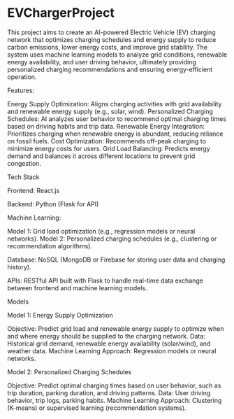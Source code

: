 # EVChargerProject
This project aims to create an AI-powered Electric Vehicle (EV) charging network that optimizes charging schedules and energy supply to reduce carbon emissions, lower energy costs, and improve grid stability. The system uses machine learning models to analyze grid conditions, renewable energy availability, and user driving behavior, ultimately providing personalized charging recommendations and ensuring energy-efficient operation.

Features:

Energy Supply Optimization: Aligns charging activities with grid availability and renewable energy supply (e.g., solar, wind).
Personalized Charging Schedules: AI analyzes user behavior to recommend optimal charging times based on driving habits and trip data.
Renewable Energy Integration: Prioritizes charging when renewable energy is abundant, reducing reliance on fossil fuels.
Cost Optimization: Recommends off-peak charging to minimize energy costs for users.
Grid Load Balancing: Predicts energy demand and balances it across different locations to prevent grid congestion.

Tech Stack

Frontend: React.js

Backend: Python (Flask for API)

Machine Learning:

Model 1: Grid load optimization (e.g., regression models or neural networks).
Model 2: Personalized charging schedules (e.g., clustering or recommendation algorithms).

Database: NoSQL (MongoDB or Firebase for storing user data and charging history).

APIs: RESTful API built with Flask to handle real-time data exchange between frontend and machine learning models.

Models

Model 1: Energy Supply Optimization

Objective: Predict grid load and renewable energy supply to optimize when and where energy should be supplied to the charging network.
Data: Historical grid demand, renewable energy availability (solar/wind), and weather data.
Machine Learning Approach: Regression models or neural networks.

Model 2: Personalized Charging Schedules

Objective: Predict optimal charging times based on user behavior, such as trip duration, parking duration, and driving patterns.
Data: User driving behavior, trip logs, parking habits.
Machine Learning Approach: Clustering (K-means) or supervised learning (recommendation systems).
